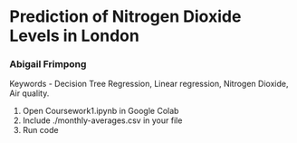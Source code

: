 # Prediction of Nitrogen Dioxide Levels in London
### Abigail Frimpong
Keywords - Decision Tree Regression, Linear regression, Nitrogen Dioxide, Air quality.

1. Open Coursework1.ipynb in Google Colab
2. Include ./monthly-averages.csv in your file
3. Run code
